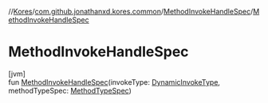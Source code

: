 //[Kores](../../../index.md)/[com.github.jonathanxd.kores.common](../index.md)/[MethodInvokeHandleSpec](index.md)/[MethodInvokeHandleSpec](-method-invoke-handle-spec.md)

# MethodInvokeHandleSpec

[jvm]\
fun [MethodInvokeHandleSpec](-method-invoke-handle-spec.md)(invokeType: [DynamicInvokeType](../../com.github.jonathanxd.kores.base/-dynamic-invoke-type/index.md), methodTypeSpec: [MethodTypeSpec](../-method-type-spec/index.md))
